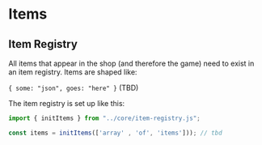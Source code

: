 # Items

## Item Registry

All items that appear in the shop (and therefore the game) need to exist in an item registry. Items are shaped like: 

`{ some: "json", goes: "here" }` (TBD)

The item registry is set up like this: 

```javascript
import { initItems } from "../core/item-registry.js";

const items = initItems(['array' , 'of', 'items'])); // tbd
```

